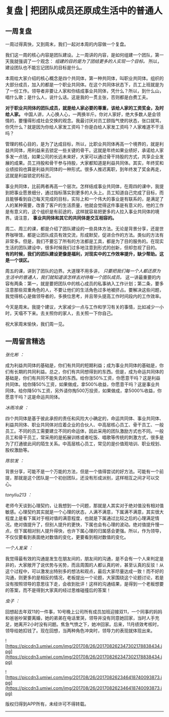 # 复盘 | 把团队成员还原成生活中的普通人

## 一周复盘

一周过得真快，又到周末，我们一起对本周的内容做一个复盘。

我们这一周的核心内容是团队建设。上一周讲的内容，是如何组建一个团队，第一天我就强调了一个观念： *组建的目的是为了团结更多的人实现一个目标。* 所以，建设团队也不能忘记团队的目标是什么。

本周给大家介绍的核心概念是四个共同体，第一种共同体，叫职业共同体。组织的大部分成员，加入的都是一个职业共同体。在这个共同体状态下，员工上班就是为了一份工作。领导者非要让人家和你结成事业共同体，凭什么？所以，到什么山，唱什么歌；是什么人，说什么话。这是我的一贯主张，否则都是白费工夫。

 **对于职业共同体的团队成员，就是给人家必要的尊重，该给人家的工资奖金，及时给人家。** 中国人讲，人心换人心，一两换半斤。你对人家好，绝大多数人是会领情的，要懂得形成社会交换的观念。我最讨厌对员工颐指气使的状态，张口就骂，你凭什么？就是因为你给人家发工资吗？你是白给人家发工资吗？人家难道不干活吗？

管理的核心目的，是为了达成目标，所以，比职业共同体再高一个境界的，就是利益共同体，用利益来去锁定一些关键的骨干。这就是年终如果业绩好，承诺给人家多发一点钱，如果公司的长远未来好，大家可以通过骨干持股的方式，共享企业发展的成果。员工持股和骨干参与持股，大家都知道是利益共同体。其实，年终奖和业绩挂钩也算是利益共同体的一种形式。很多人推迟离职，到年终发了奖金再走，这就是利益锁定的标志。

事业共同体，比前两者再高一个层次。怎样结成事业共同体，在周四的课中，我提到把事业愿景细分，通过指标落实到更多的人头上。员工知道自己完成了目标，而且能够看到自己每天完成的目标，实际上和一个伟大的事业是有联系的，是满足了人的某种需要，改善了客户的生活质量，他就会觉得这件事是有意义的，他的工作是有意义的，这个组织是有前途的，这样就容易把更多的人拉入事业共同体的境界。请注意， **事业共同体和其它的共同体是交互相容的。**

周二、周三的课，都是介绍了团队建设的一些具体方法。无论是背景分享，还是世界咖啡馆，都是让团队成员有效交流，形成默契，促进合作的方法。类似的方法有非常多。但是，我们不要忘了所有的方法都是工具，都是为了目的服务的。在现实生活的团队建设中，很多时候我们过多地注意到形式的创新，但却忽视了目的。 **有的时候，我们的团队建设更像是福利，对现实中的工作效率提升，缺少帮助。这是一个误区。**

周五的课，讲到了团队的边界。大道理不用多讲， *只要把我们每一个人都还原为生活中的普通人，我们就知道该怎样去对待每一个团队成员。* 这一讲最重要的内容有两条：第一，就是要把团队中的核心成员的私事纳入工作计划；第二条，要多注意那些双重角色的人，不要让他们的生活角色过多地被挤占。要解决这些问题，我觉得核心是做领导者的，多换位思考，并且带头提高工作时间段内的工作效率。

今天是周末。我提个建议，大家减少一点与工作和学习有关的事情，比如减少一小时，天塌不下来。去关照你的家人，去关照一下你自己。

祝大家周末愉快，我们周一见。

## 一周留言精选

 *张化彬 ：*

成为利益共同体的基础是，你们有共同的短期利益；成为事业共同体的基础是，你们有长期的共同利益。总之，你们有共同想得到的东西。但是，成为命运共同体的基础是，你们有共同不能失去的东西。给你涨50%工资，你愿意干吗？这是利益共同体。给你降50%工资，如果做成，拿500%收益，你愿意干吗？这是事业共同体。给你降50%工资，另外请你掏500万投资，如果做成，拿5000%收益，你愿意干吗？这是命运共同体。

 *冰雨冷泉 ：*

四个共同体是基于彼此承担的责任和风险大小确定的，命运共同体、事业共同体、利益共同体、职业共同体对应着企业的合伙人、中高层核心员工、骨干员工、一般员工。不同的员工需要建立不同的命运体，因此采用的团队激励方式也不同。一般员工和骨干员工，常采用的是拓展训练或者吃饭、唱歌等传统的刺激方式，很多是为了打通彼此间的陌生关系。中高层核心员工，常见的是价值观培训、职业规划、股权激励等。

 *陈钦发 ：*

背景分享，可能不是一个万能的方法，但是一个值得尝试的好方法。可能有一个前提，那就是这个团队是一个初创团队，还没有形成派别，这样相互之间才可以交心。

 *tonyliu213 ：*

老师今天谈到心理契约，让我想到一个问题，那就是人其实对于绝对值没有相对值敏感。心理契约其实就是一个心理的状态，人满不满意，下属满不满意，其实很大程度上是看下属对于相对值的满意程度，也就是下属通过比较之后的心理满足情况。绝对值提升了，但别人提升的更快，下属也会有心理的波动。绝对值提升慢一点，但下属相对别人提升得快，也许下属心理的归属感会更强。所以，作为领导，不仅仅要看到表面绝对数值的变化，更要看到相对数值的变化。

 *一个人发呆 ：*

我觉得最有效的沟通是发生在朋友间的，朋友间的沟通，是不会有一个人来判定是非的，大家敞开了说优势与劣势，而且周围的人都认真的听，甚至认真的反驳！从这个过程中，可以激发出特别多的想法和观点，最后大家尽量达成一致！而不好的沟通，则更多的是相反的情况，老板提出一个论题，大家围绕这个论题讨论，若是没有按照领导的意思往下走，会收到批评！这样的沟通结果，是得到一个老板想要的答案，而不是得到大家真的经过思维碰撞后的答案！

 *虫子 ：*

回想起去年双11的一件事，10号晚上公司所有成员加班迎接双11，一个同事的妈妈和爸爸吵架要离婚，她的弟弟在电话里哭，领导并没有同意她回家，当时人手充足，她离开2小时没有问题。焦急气愤之下，她冲回家。后来，11月绩效考核时，领导给她扣钱了。现在回想，当两种角色冲突时，领导力的表现就体现出来。

![https://piccdn3.umiwi.com/img/201708/26/201708262347302178838434.jpg](https://piccdn3.umiwi.com/img/201708/26/201708262347302178838434.jpg)

![https://piccdn3.umiwi.com/img/201708/26/201708262346418740093873.jpg](https://piccdn3.umiwi.com/img/201708/26/201708262346418740093873.jpg)

版权归得到APP所有，未经许可不得转载。

---
